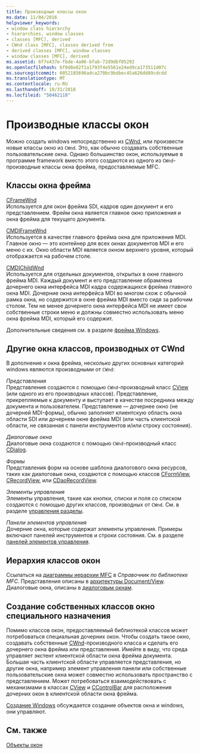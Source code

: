 ```yaml
---
title: Производные классы окон
ms.date: 11/04/2016
helpviewer_keywords:
- window class hierarchy
- hierarchies, window classes
- classes [MFC], derived
- CWnd class [MFC], classes derived from
- derived classes [MFC], window classes
- window classes [MFC], derived
ms.assetid: 6f7e437e-fbde-4a06-bfab-72d9dbf05292
ms.openlocfilehash: bf0d8e82f1a1793f4e5561e24ed9ca173511d07c
ms.sourcegitcommit: 6052185696adca270bc9bdbec45a626dd89cdcdd
ms.translationtype: MT
ms.contentlocale: ru-RU
ms.lasthandoff: 10/31/2018
ms.locfileid: "50462118"
---
```

# <a name="derived-window-classes"></a>Производные классы окон

Можно создать windows непосредственно из [CWnd](../mfc/reference/cwnd-class.md), или произвести новые классы окно из `CWnd`. Это, как обычно создавать собственные пользовательские окна. Однако большинство окон, используемые в программе framework вместо этого создаются из одного из `CWnd`-производные классы окна фрейма, предоставляемые MFC.

## <a name="frame-window-classes"></a>Классы окна фрейма

[CFrameWnd](../mfc/reference/cframewnd-class.md)<br/>
Используется для окон фрейма SDI, кадров один документ и его представлением. Фрейм окна является главное окно приложения и окна фрейма для текущего документа.

[CMDIFrameWnd](../mfc/reference/cmdiframewnd-class.md)<br/>
Используется в качестве главного фрейма окна для приложения MDI. Главное окно — это контейнер для всех окнах документов MDI и его меню с их. Окно области MDI является окном верхнего уровня, который отображается на рабочем столе.

[CMDIChildWnd](../mfc/reference/cmdichildwnd-class.md)<br/>
Используется для отдельных документов, открытых в окне главного фрейма MDI. Каждый документ и его представление обрамлена дочернего окна интерфейса MDI кадра содержащихся фрейма главного окна MDI. Дочерние окна интерфейса MDI во многом схож с обычной рамка окна, но содержится в окне фрейма MDI вместо сидя за рабочим столом. Тем не менее дочернего окна интерфейса MDI не имеет свои собственные строки меню и должны совместно использовать меню окна фрейма MDI, который его содержит.

Дополнительные сведения см. в разделе [фрейма Windows](../mfc/frame-windows.md).

## <a name="other-window-classes-derived-from-cwnd"></a>Другие окна классов, производных от CWnd

В дополнение к окна фрейма, несколько других основных категорий windows являются производными от `CWnd`:

*Представления*<br/>
Представления создаются с помощью `CWnd`-производный класс [CView](../mfc/reference/cview-class.md) (или одного из его производных классов). Представление, прикрепляемые к документу и выступает в качестве посредника между документа и пользователем. Представление — дочернее окно (не дочерней MDI-формы), обычно заполняет клиентскую область окна области SDI или дочернем окне фрейма MDI (или часть клиентской области, не связанная с панели инструментов и/или строку состояния).

*Диалоговые окна*<br/>
Диалоговые окна создаются с помощью `CWnd`-производный класс [CDialog](../mfc/reference/cdialog-class.md).

*Формы*<br/>
Представления форм на основе шаблона диалогового окна ресурсов, таких как диалоговые окна, создаются с помощью классов [CFormView](../mfc/reference/cformview-class.md), [CRecordView](../mfc/reference/crecordview-class.md), или [CDaoRecordView](../mfc/reference/cdaorecordview-class.md).

*Элементы управления*<br/>
Элементы управления, такие как кнопки, списки и поля со списком создаются с помощью других классов, производных от `CWnd`. См. в разделе [управления разделы](../mfc/controls-mfc.md).

*Панели элементов управления*<br/>
Дочерние окна, которые содержат элементы управления. Примеры включают панелей инструментов и строки состояния. См. в разделе [панелей элементов управления](../mfc/control-bars.md).

## <a name="window-class-hierarchy"></a>Иерархия классов окон

Ссылаться на [диаграммы иерархии MFC](../mfc/hierarchy-chart.md) в *Справочник по библиотеке MFC*. Представления описаны в [архитектуры Document/View](../mfc/document-view-architecture.md). Диалоговые окна, описаны в [диалоговым окнам](../mfc/dialog-boxes.md).

## <a name="creating-your-own-special-purpose-window-classes"></a>Создание собственных классов окно специального назначения

Помимо классов окон, предоставляемый библиотекой классов может потребоваться специальная дочерних окон. Чтобы создать такое окно, создавать собственные [CWnd](../mfc/reference/cwnd-class.md)-производного класса и сделать его дочернего окна фрейма или представления. Имейте в виду, что среда управляет экстент клиентской области окна фрейма документа. Большая часть клиентской области управляется представления, но другие окна, например элемент управления панели или собственные пользовательские окна может совместно использовать пространство с представлением. Может потребоваться взаимодействовать с механизмами в классах [CView](../mfc/reference/cview-class.md) и [CControlBar](../mfc/reference/ccontrolbar-class.md) для расположения дочерних окон в клиентской области окна фрейма.

[Создание Windows](../mfc/creating-windows.md) обсуждается создание объектов окна и windows, они управляют.

## <a name="see-also"></a>См. также

[Объекты окон](../mfc/window-objects.md)

